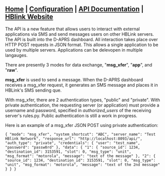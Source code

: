 ## [Home](https://kf7eel.github.io/hblink3/) | [Configuration](/hblink3/config_doc.html) | [API Documentation](https://kf7eel.github.io/hblink3/api_doc.html) | [HBlink Website](https://hblink-org.github.io/)

The API is a new feature that allows users to interact with external applications via SMS and send messages users on other HBLink servers. The API is built into the D-APRS dashboard. All interaction takes place over HTTP POST requests in JSON format. This allows a single application to be used by multiple servers. Applications can be delevopen in multiple langauges.

There are presently 3 modes for data  exchange, "**msg_xfer**", "**app**", and "**raw**". 

**msg_xfer** is used to send a message. When the D-APRS dashboard receives a msg_xfer request, it generates an SMS message and places it in HBLink's SMS sending que.

With msg_xfer, there are 2 authentication types, "public" and "private". With private authentication, the requesting server (or application) must provide a username and password, specified in _authorized_users_ of the receiving server's rules.py. Public authentication is still a work in progress.

Here is an example of a msg_xfer JSON POST using private authentication:

`{
    "mode": "msg_xfer",
    "system_shortcut": "ABC",
    "server_name": "Test HBlink Network",
    "response_url": "http://localhost:8093/api/",
    "auth_type": "private",
    "credentials": {
        "user": "test_name",
        "password": "passw0rd"
    },
    "data": {
        "1": {
            "source_id": 1234,
            "destination_id": 3153591,
            "slot": 0,
            "msg_type": "unit",
            "msg_format": "motorola",
            "message": "text of the message"
        },
        "2": {
            "source_id": 1234,
            "destination_id": 3153591,
            "slot": 0,
            "msg_type": "unit",
            "msg_format": "motorola",
            "message": "text of the 2nd message"
        }
    }
}`